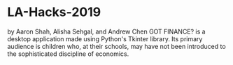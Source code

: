 # LA-Hacks-2019
by Aaron Shah, Alisha Sehgal, and Andrew Chen
GOT FINANCE? is a desktop application made using Python's Tkinter library. Its primary audience is children who, at their schools, may have not been introduced to the sophisticated discipline of economics.
